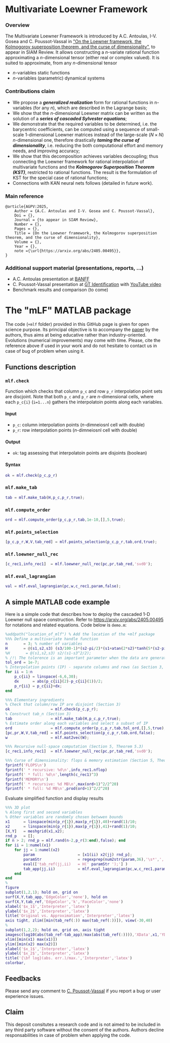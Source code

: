 # Multivariate Loewner Framework

### Overview

The Multivariate Loewner Framework is introduced  by A.C. Antoulas, I-V. Gosea and C. Poussot-Vassal in ["On the Loewner framework, the Kolmogorov superposition theorem, and the curse of dimensionality"](https://arxiv.org/abs/2405.00495), to appear in SIAM Review. It allows constructing a $n$-variate rational function approximating a $n$-dimensional tensor (either real or complex valued). It is suited to approximate, from any $n$-dimensional tensor 
- $n$-variables static functions
- $n$-variables (parametric) dynamical systems

### Contributions claim


- We propose a ***generalized realization*** form for rational functions in n-variables (for any $n$), which are described in the Lagrange basis;
- We show that the $n$-dimensional Loewner matrix can be written as the solution of a ***series of cascaded Sylvester equations***;
- We demonstrate that the required variables to be determined, i.e. the barycentric coefficients, can be computed using a sequence of small-scale 1-dimensional Loewner matrices instead of the large-scale ($N\times N$) $n$-dimensional one, therefore drastically ***taming the curse of dimensionality***, i.e. reducing the both computational effort and memory needs, and improving accuracy;
- We show that this decomposition achieves variables decoupling; thus connecting the Loewner framework for rational interpolation of multivariate functions and the ***Kolmogorov Superposition Theorem (KST)***, restricted to rational functions. The result is the formulation of KST for the special case of rational functions;
- Connections with KAN neural nets follows (detailed in future work).


### Main reference

```
@article{AGPV:2025,
	Author = {A.C. Antoulas and I-V. Gosea and C. Poussot-Vassal},
	Doi = {},
	Journal = {to appear in SIAM Review},
	Number = {},
	Pages = {},
	Title = {On the Loewner framework, the Kolmogorov superposition theorem, and the curse of dimensionality},
	Volume = {},
	Year = {},
    note ={\url{https://arxiv.org/abs/2405.00495}}, 
}
```

### Additional support material (presentations, reports, ...)

- A.C. Antoulas presentation at [BANFF](https://www.birs.ca/events/2025/5-day-workshops/25w5376/schedule)
- C. Poussot-Vassal presentation at [GT Identification](https://drive.google.com/file/d/1qEirwD7c5h56h1gRTPJmmyJNQY2qa4B1/view?usp=sharing) with [YouTube video](https://youtu.be/M2SX3C4VCt8)
- Benchmark results and comparison (to come)


# The "mLF" MATLAB package 

The code (`+mlf` folder)  provided in this GitHub page is given for open science purpose. Its principal objective is to accompany the [paper](https://arxiv.org/abs/2405.00495) by the authors, thus aims at being educative rather than industry-oriented. Evolutions (numerical improvements) may come with time. Please, cite the reference above if used in your work and do not hesitate to contact us in case of bug of problem when using it.

## Functions description

### `mlf.check`

Function which checks that column `p_c` and row `p_r` interpolation point sets are discjoint. Note that both `p_c` and `p_r` are $n$-dimensional cells, where each `p_c{i}` (`i=1...n`) gathers the interpolatoin points along each variables.

#### Input

- `p_c`: column interpolation points ($n$-dimneiosnl cell with double)
- `p_r`: row interpolation points ($n$-dimneiosnl cell with double)

#### Output

- `ok`: tag assessing that interpolatoin points are disjoints (boolean)

#### Syntax 

```Matlab
ok = mlf.check(p_c,p_r)
```

### `mlf.make_tab`

```Matlab
tab = mlf.make_tab(H,p_c,p_r,true);
```

### `mlf.compute_order`

```Matlab
ord = mlf.compute_order(p_c,p_r,tab,1e-10,[],5,true);
```
### `mlf.points_selection`

```Matlab
[p_c,p_r,W,V,tab_red] = mlf.points_selection(p_c,p_r,tab,ord,true);
```

### `mlf.loewner_null_rec`

```Matlab
[c_rec1,info_rec1]  = mlf.loewner_null_rec(pc,pr,tab_red,'svd0');
```

### `mlf.eval_lagrangian`

```Matlab
val = mlf.eval_lagrangian(pc,w,c_rec1,param,false);
```


## A simple MATLAB code example

Here is a simple code that describes how to deploy the cascaded 1-D Loewner null space construction. Refer to https://arxiv.org/abs/2405.00495 for notations and related equations. Code below is `demo.m`: 

```Matlab
%addpath("location_of_mlf") % Add the location of the +mlf package
%%% Define a multivariate handle function 
n       = 3; % number of variables
H       = @(s1,s2,s3) (s3/100-1)*(s2-pi/2)*(s1+atan(2*s2)*tanh(5*(s2-pi)))/(s1^2+s3/10*cos(3*s1)+3)/(s2+10);
%H       = @(s1,s2,s3) s2/(s1-s3^2/2);
% /!\ The tolerence is an important parameter when the data are generated from an irrational function
tol_ord = 1e-7; 
% Interpolation points (IP) - separate columns and rows (as Section 3, eq. 13-15)
for ii = 1:n
    p_c{ii} = linspace(-6,6,30);
    dx      = abs(p_c{ii}(2)-p_c{ii}(1))/2;
    p_r{ii} = p_c{ii}+dx;
end

%%% Elementary ingredients
% Check that column/row IP are disjoint (Section 3)
ok                  = mlf.check(p_c,p_r);
% Construct tab_n (Section 3)
tab                 = mlf.make_tab(H,p_c,p_r,true);
% Estimate order along each variables and select a subset of IP
ord                 = mlf.compute_order(p_c,p_r,tab,tol_ord,[],5,true);
[pc,pr,W,V,tab_red] = mlf.points_selection(p_c,p_r,tab,ord,false);
w                   = mlf.mat2vec(W);

%%% Recursive null-space computation (Section 5, Theorem 5.3)
[c_rec1,info_rec1]  = mlf.loewner_null_rec(pc,pr,tab_red,'svd0');

%%% Curse of dimensionality: flops & memory estimation (Section 5, Theorem 5.5 & Theorem 5.6)
fprintf('FLOPS\n')
fprintf(' * recursive: %d\n',info_rec1.nflop)
fprintf(' * full: %d\n',length(c_rec1)^3)
fprintf('MEMORY\n')
fprintf(' * recursive: %d MB\n',max(ord+1)^2/2^20)
fprintf(' * full: %d MB\n',prod(ord+1)^2/2^20)
```

Evaluate simplified function and display results

```Matlab
%%% 3D plot 
% Along first and second variables 
% Other variables are randomly chosen betwwen bounds
x1      = linspace(min(p_r{1}),max(p_r{1}),40)+rand(1)/10;
x2      = linspace(min(p_r{1}),max(p_r{1}),41)+rand(1)/10;
[X,Y]   = meshgrid(x1,x2);
rnd_p   = [];
if n > 2; rnd_p = mlf.rand(n-2,p_r(3:end),false); end
for ii = 1:numel(x1)
    for jj = 1:numel(x2)
        param                   = [x1(ii) x2(jj) rnd_p];
        paramStr                = regexprep(num2str(param,36),'\s*',',');
        eval(['tab_ref(jj,ii)   = H(' paramStr ');'] )
        tab_app(jj,ii)          = mlf.eval_lagrangian(pc,w,c_rec1,param,false);
    end
end
%
figure
subplot(1,2,1); hold on, grid on
surf(X,Y,tab_app,'EdgeColor','none'), hold on
surf(X,Y,tab_ref,'EdgeColor','k','FaceColor','none')
xlabel('$x_1$','Interpreter','latex')
ylabel('$x_2$','Interpreter','latex')
title('Original vs. Approximation','Interpreter','latex')
axis tight, zlim([min(tab_ref(:)) max(tab_ref(:))]), view(-30,40)
%
subplot(1,2,2); hold on, grid on, axis tight
imagesc(log10(abs(tab_ref-tab_app)/max(abs(tab_ref(:)))),'XData',x1,'YData',x2)
xlim([min(x1) max(x1)])
ylim([min(x2) max(x2)])
xlabel('$x_1$','Interpreter','latex')
ylabel('$x_2$','Interpreter','latex')
title('{\bf log}(abs. err.)/max.','Interpreter','latex')
colorbar,
```

## Feedbacks

Please send any comment to [C. Poussot-Vassal](charles.poussot-vassal@onera.fr) if you report a bug or user experience issues.

## Claim

This deposit consitutes a research code and is not aimed to be included in any third party software without the consent of the authors. Authors decline responsabilities in case of problem when applying the code.

